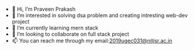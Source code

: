 - 👋 Hi, I’m Praveen Prakash 
- 👀 I’m interested in solving dsa problem and creating intresting web-dev project
- 🌱 I’m currently learning mern stack
- 💞️ I’m looking to collaborate on full stack project
- 📫 You can reach me through my email:2019ugec031@nitjsr.ac.in

<!---
P504231/P504231 is a ✨ special ✨ repository because its `README.md` (this file) appears on your GitHub profile.
You can click the Preview link to take a look at your changes.
--->
